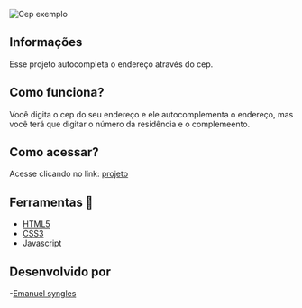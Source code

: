 ![Cep exemplo](https://github.com/Emanuelsyngles/Autocompletar-endereco-cep/assets/122393755/2288e7e3-f4eb-4eb9-859c-279dcc8f3816)

## Informações
 Esse projeto autocompleta o endereço através do cep.

 ## Como funciona?

 Você digita o cep do seu endereço e ele autocomplementa o endereço, mas você terá que digitar o número da residência e o complemeento.

## Como acessar?

Acesse clicando no link: [projeto](https://autocompletarcep.netlify.app/)

 ## Ferramentas 🔧
 - [HTML5](https://html.com/)
 - [CSS3](https://developer.mozilla.org/pt-BR/docs/Web/CSS)
- [Javascript](https://www.javascript.com/)

  
## Desenvolvido por

 -[Emanuel syngles](https://www.linkedin.com/in/emanuel-leal/)
